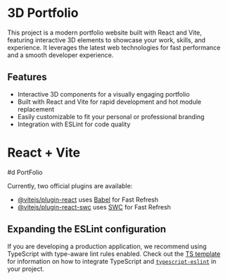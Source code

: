 # 3D Portfolio

This project is a modern portfolio website built with React and Vite, featuring interactive 3D elements to showcase your work, skills, and experience. It leverages the latest web technologies for fast performance and a smooth developer experience.

## Features

- Interactive 3D components for a visually engaging portfolio
- Built with React and Vite for rapid development and hot module replacement
- Easily customizable to fit your personal or professional branding
- Integration with ESLint for code quality

# React + Vite

#d PortFolio

Currently, two official plugins are available:

- [@vitejs/plugin-react](https://github.com/vitejs/vite-plugin-react/blob/main/packages/plugin-react) uses [Babel](https://babeljs.io/) for Fast Refresh
- [@vitejs/plugin-react-swc](https://github.com/vitejs/vite-plugin-react/blob/main/packages/plugin-react-swc) uses [SWC](https://swc.rs/) for Fast Refresh

## Expanding the ESLint configuration

If you are developing a production application, we recommend using TypeScript with type-aware lint rules enabled. Check out the [TS template](https://github.com/vitejs/vite/tree/main/packages/create-vite/template-react-ts) for information on how to integrate TypeScript and [`typescript-eslint`](https://typescript-eslint.io) in your project.
